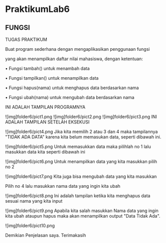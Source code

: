 # PraktikumLab6
## FUNGSI
TUGAS PRAKTIKUM <p>
Buat program sederhana dengan mengaplikasikan penggunaan fungsi <p>
yang akan menampilkan daftar nilai mahasiswa, dengan ketentuan: <p>
• Fungsi tambah() untuk menambah data <p>
• Fungsi tampilkan() untuk menampilkan data <p>
• Fungsi hapus(nama) untuk menghapus data berdasarkan nama <p>
• Fungsi ubah(nama) untuk mengubah data berdasarkan nama <p>

INI ADALAH TAMPILAN PROGRAMNYA <p>
![img]folder6/pict1.png
![img]folder6/pict2.png
![img]folder6/pict3.png
INI ADALAH TAMPILAN SETELAH EKSEKUSI <p>
![img]folder6/pict4.png
Jika kita memilih 2 atau 3 dan 4 maka tampilannya "TIDAK ADA DATA" karena kita belum memasukan data, seperti dibawah ini. <p>
![img]folder6/pict5.png
Untuk memasukkan data maka pilihlah no 1 lalu masukkan data kita seperti dibawah ini <p>
![img]folder6/pict6.png
Untuk menampilkan data yang kita masukkan pilih no 2 <p>
![img]folder6/pict7.png
Kita juga bisa mengubah data yang kita masukkan <p>
Pilih no 4 lalu masukkan nama data yang ingin kita ubah <p>
![img]folder6/pict8.png
Ini adalah tampilan ketika kita menghapus data sesuai nama yang kita input <p>
![img]folder6/pict9.png
Apabila kita salah masukkan Nama data yang ingin kita ubah ataupun hapus maka akan menampilkan output "Data Tidak Ada". <p>
![img]folder6/pict10.png 

 Demikian Penjelasan saya. Terimakasih <p>
